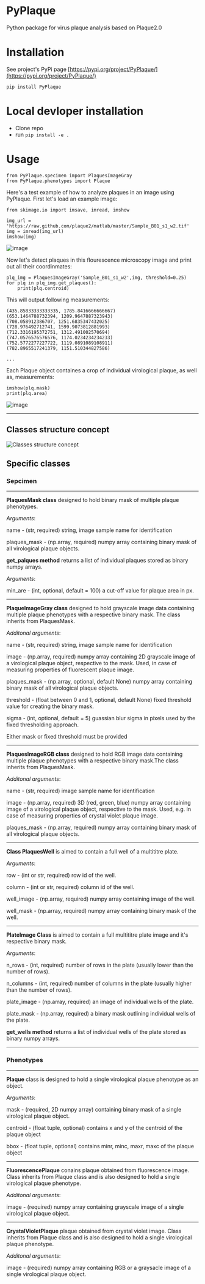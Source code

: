 # PyPlaque
Python package for virus plaque analysis based on Plaque2.0

# Installation

See project's PyPi page [https://pypi.org/project/PyPlaque/](https://pypi.org/project/PyPlaque/)

```
pip install PyPlaque
```

# Local devloper installation

- Clone repo
- run `pip install -e .`

# Usage

```
from PyPlaque.specimen import PlaquesImageGray
from PyPlaque.phenotypes import Plaque
```

Here's a test example of how to analyze plaques in an image using PyPlaque. First let's load an example image:

```
from skimage.io import imsave, imread, imshow

img_url = 'https://raw.github.com/plaque2/matlab/master/Sample_B01_s1_w2.tif'
img = imread(img_url)
imshow(img)
```

![image](https://user-images.githubusercontent.com/1135672/88387118-b8b10f00-cda9-11ea-8d5e-98edff82a80f.png)

Now let's detect plaques in this flourescence microscopy image and print out all their coordinmates:

```
plq_img = PlaquesImageGray('Sample_B01_s1_w2',img, threshold=0.25)
for plq in plq_img.get_plaques():
    print(plq.centroid)
```

This will output following measurements:

```
(435.85833333333335, 1785.8416666666667)
(653.1464788732394, 1209.9647887323943)
(708.058912386707, 1251.6835347432025)
(728.976492712741, 1599.9073812881993)
(712.3316195372751, 1312.491002570694)
(747.0576576576576, 1174.0234234234233)
(752.5772277227722, 1119.0891089108911)
(782.8965517241379, 1151.510344827586)

...
```

Each Plaque object containes a crop of individual virological plaque, as well as, measurements:

```
imshow(plq.mask)
print(plq.area)
```

![image](https://user-images.githubusercontent.com/1135672/88387173-db432800-cda9-11ea-9064-79e075c143ec.png)

___________

## Classes structure concept

![Classes structure concept](https://user-images.githubusercontent.com/1135672/85918194-705d0a80-b858-11ea-8e56-8cff78ee5b05.png)


## Specific classes

### Sepcimen

___________

**PlaquesMask class** designed to hold binary mask of multiple
plaque phenotypes.

_Arguments_:

name - (str, required) string, image sample name for identification

plaques_mask - (np.array, required) numpy array containing
binary mask of all virological plaque objects.

**get_palques method** returns a list of individual plaques
stored as binary numpy arrays.

_Arguments_:

min_are - (int, optional, default = 100) a cut-off value for plaque area
in px.

___________

**PlaqueImageGray class** designed to hold grayscale image data containing
multiple plaque phenotypes with a respective binary mask. The class inherits
from PlaquesMask.

_Additonal arguments_:

name - (str, required) string, image sample name for identification

image - (np.array, required) numpy array containing 2D grayscale image of
a virological plaque object, respective to the mask. Used, in case of
measuring properties of fluorescent plaque image.

plaques_mask - (np.array, optional, default None) numpy array containing
binary mask of all virological plaque objects.

threshold - (float between 0 and 1, optional, default None) fixed threshold
value for creating the binary mask.

sigma - (int, optional, default = 5) guassian blur sigma in pixels used by
the fixed thresholding approach.

Either mask or fixed threshold must be provided
___________

**PlaquesImageRGB class** designed to hold RGB image data containing
multiple plaque phenotypes with a respective binary mask.The class inherits
from PlaquesMask.

_Additonal arguments_:

name - (str, required) image sample name for identification

image - (np.array, required) 3D (red, green, blue) numpy array
containing image of a virological plaque object, respective to the mask.
Used, e.g. in case of measuring properties of crystal violet plaque image.

plaques_mask - (np.array, required) numpy array containing binary mask of all
virological plaque objects.

___________

**Class PlaquesWell** is aimed to contain a full well of a multititre plate.

_Arguments_:

row - (int or str, required) row id of the well.

column - (int or str, required) column id of the well.

well_image - (np.array, required) numpy array containing image of
the well.

well_mask  - (np.array, required) numpy array containing binary mask of
the well.


___________

**PlateImage Class** is aimed to contain a full multititre plate image and
it's respective binary mask.

_Arguments_:

n_rows - (int, required) number of rows in the plate (usually lower than
the number of rows).

n_columns - (int, required) number of columns in the plate (usually higher than
the number of rows).

plate_image - (np.array, required) an image of individual wells of the
plate.

plate_mask - (np.array, required) a binary mask outlining individual wells of the
plate.

**get_wells method** returns a list of individual wells of the plate
stored as binary numpy arrays.
___________

### Phenotypes

___________

**Plaque** class is designed to hold a single virological plaque
phenotype as an object.

_Arguments_:

mask - (required, 2D numpy array) containing binary mask of a single
virological plaque object.

centroid - (float tuple, optional) contains x and y of the centroid of the
plaque object

bbox - (float tuple, optional) contains minr, minc, maxr, maxc of the
plaque object

___________

**FluorescencePlaque** conains plaque obtained from fluorescence image.
Class inherits from Plaque class and is also designed to hold a single
virological plaque phenotype.

_Additonal arguments_:

image - (required) numpy array containing grayscale image of a single
virological plaque object.

___________

**CrystalVioletPlaque** plaque obtained from crystal violet image. Class
inherits from Plaque class and is also designed to hold a single virological
plaque phenotype.

_Additonal arguments_:

image - (required) numpy array containing RGB or a graysacle image of a
single virological plaque object.
